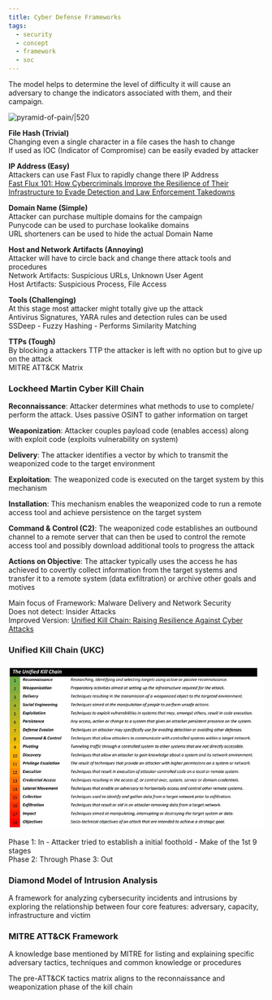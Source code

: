 ```yaml
---
title: Cyber Defense Frameworks
tags:
  - security
  - concept
  - framework
  - soc
---
```


The model helps to determine the level of difficulty it will cause an adversary to change the indicators associated with them, and their campaign.

![pyramid-of-pain/|520](images/pyramid-of-pain.png)

**File Hash (Trivial)**  
Changing even a single character in a file cases the hash to change  
If used as IOC (Indicator of Compromise) can be easily evaded by attacker

**IP Address (Easy)**  
Attackers can use Fast Flux to rapidly change there IP Address  
[Fast Flux 101: How Cybercriminals Improve the Resilience of Their Infrastructure to Evade Detection and Law Enforcement Takedowns](https://unit42.paloaltonetworks.com/fast-flux-101/)

**Domain Name (Simple)**  
Attacker can purchase multiple domains for the campaign  
Punycode can be used to purchase lookalike domains  
URL shorteners can be used to hide the actual Domain Name

**Host and Network Artifacts (Annoying)**  
Attacker will have to circle back and change there attack tools and procedures  
Network Artifacts: Suspicious URLs, Unknown User Agent  
Host Artifacts: Suspicious Process, File Access

**Tools (Challenging)**  
At this stage most attacker might totally give up the attack  
Antivirus Signatures, YARA rules and detection rules can be used  
SSDeep - Fuzzy Hashing - Performs Similarity Matching

**TTPs (Tough)**  
By blocking a attackers TTP the attacker is left with no option but to give up on the attack  
MITRE ATT&CK Matrix

### Lockheed Martin Cyber Kill Chain

**Reconnaissance**: Attacker determines what methods to use to complete/ perform the attack. Uses passive OSINT to gather information on target  

**Weaponization**: Attacker couples payload code (enables access) along with exploit code (exploits vulnerability on system)

**Delivery**: The attacker identifies a vector by which to transmit the weaponized code to the target environment

**Exploitation**: The weaponized code is executed on the target system by this mechanism

**Installation**: This mechanism enables the weaponized code to run a remote access tool and achieve persistence on the target system

**Command & Control (C2)**: The weaponized code establishes an outbound channel to a remote server that can then be used to control the remote access tool and possibly download additional tools to progress the attack

**Actions on Objective**: The attacker typically uses the access he has achieved to covertly collect information from the target systems and transfer it to a remote system (data exfiltration) or archive other goals and motives

Main focus of Framework: Malware Delivery and Network Security  
Does not detect: Insider Attacks  
Improved Version: [Unified Kill Chain: Raising Resilience Against Cyber Attacks](https://unifiedkillchain.com/)

### Unified Kill Chain (UKC)

![unified-kill-chain|600](../images/unified-kill-chain.png)

Phase 1: In - Attacker tried to establish a initial foothold - Make of the 1st 9 stages  
Phase 2: Through
Phase 3: Out

### Diamond Model of Intrusion Analysis

A framework for analyzing cybersecurity incidents and intrusions by exploring the relationship between four core features: adversary, capacity, infrastructure and victim

### MITRE ATT&CK Framework

A knowledge base mentioned by MITRE for listing and explaining specific adversary tactics, techniques and common knowledge or procedures

The pre-ATT&CK tactics matrix aligns to the reconnaissance and weaponization phase of the kill chain
